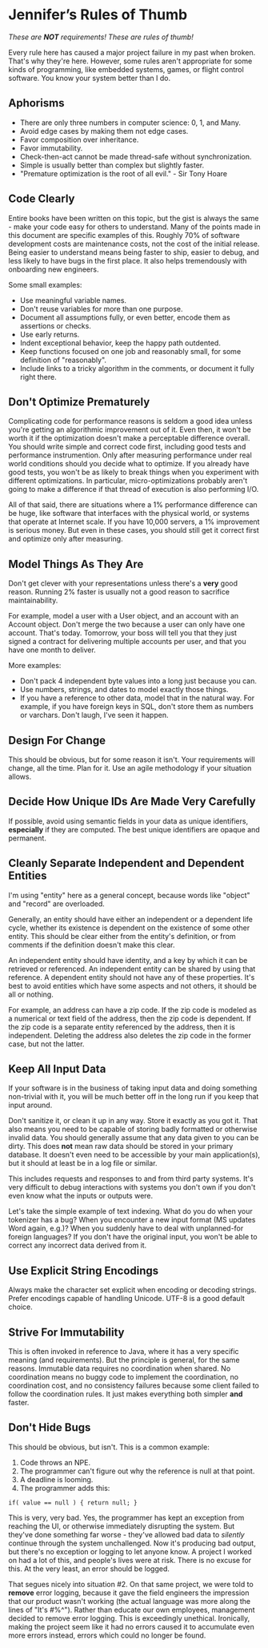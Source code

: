 # Jennifer’s Rules of Thumb
_These are **NOT** requirements! These are rules of thumb!_

Every rule here has caused a major project failure in my past when
broken. That's why they're here. However, some rules aren't
appropriate for some kinds of programming, like embedded systems,
games, or flight control software. You know your system better than I
do.

## Aphorisms

* There are only three numbers in computer science: 0, 1, and Many.
* Avoid edge cases by making them not edge cases.
* Favor composition over inheritance.
* Favor immutability.
* Check-then-act cannot be made thread-safe without synchronization.
* Simple is usually better than complex but slightly faster.
* "Premature optimization is the root of all evil." - Sir Tony Hoare

## Code Clearly

Entire books have been written on this topic, but the gist is always
the same - make your code easy for others to understand. Many of the
points made in this document are specific examples of this. Roughly
70% of software development costs are maintenance costs, not the cost
of the initial release. Being easier to understand means being faster
to ship, easier to debug, and less likely to have bugs in the first
place. It also helps tremendously with onboarding new engineers.

Some small examples:

* Use meaningful variable names.
* Don't reuse variables for more than one purpose.
* Document all assumptions fully, or even better, encode them as
  assertions or checks.
* Use early returns.
* Indent exceptional behavior, keep the happy path outdented.
* Keep functions focused on one job and reasonably small, for some
  definition of "reasonably".
* Include links to a tricky algorithm in the comments, or document it
  fully right there.

## Don't Optimize Prematurely

Complicating code for performance reasons is seldom a good idea unless
you're getting an algorithmic improvement out of it. Even then, it
won't be worth it if the optimization doesn't make a perceptable
difference overall. You should write simple and correct code first,
including good tests and performance instrumention. Only after
measuring performance under real world conditions should you decide
what to optimize. If you already have good tests, you won't be as
likely to break things when you experiment with different
optimizations. In particular, micro-optimizations probably aren't
going to make a difference if that thread of execution is also
performing I/O.

All of that said, there are situations where a 1% performance
difference can be huge, like software that interfaces with the
physical world, or systems that operate at Internet scale. If you have
10,000 servers, a 1% improvement is serious money. But even in these
cases, you should still get it correct first and optimize only after
measuring.

## Model Things As They Are

Don't get clever with your representations unless there's a **very**
good reason. Running 2% faster is usually not a good reason to
sacrifice maintainability.

For example, model a user with a User object, and an account with an
Account object. Don't merge the two because a user can only have one
account. That's today. Tomorrow, your boss will tell you that they
just signed a contract for delivering multiple accounts per user, and
that you have one month to deliver.

More examples:
* Don't pack 4 independent byte values into a long just because you
  can.
* Use numbers, strings, and dates to model exactly those things.
* If you have a reference to other data, model that in the natural
  way. For example, if you have foreign keys in SQL, don't store them
  as numbers or varchars. Don't laugh, I've seen it happen.

## Design For Change

This should be obvious, but for some reason it isn't. Your
requirements will change, all the time. Plan for it. Use an agile
methodology if your situation allows.

## Decide How Unique IDs Are Made Very Carefully

If possible, avoid using semantic fields in your data as unique
identifiers, **especially** if they are computed. The best unique
identifiers are opaque and permanent.

## Cleanly Separate Independent and Dependent Entities

I'm using "entity" here as a general concept, because words like
"object" and "record" are overloaded.

Generally, an entity should have either an independent or a dependent
life cycle, whether its existence is dependent on the existence of
some other entity. This should be clear either from the entity's
definition, or from comments if the definition doesn't make this
clear.

An independent entity should have identity, and a key by which it can
be retrieved or referenced. An independent entity can be shared by
using that reference. A dependent entity should not have any of these
properties. It's best to avoid entities which have some aspects and
not others, it should be all or nothing.

For example, an address can have a zip code. If the zip code is
modeled as a numerical or text field of the address, then the zip code
is dependent. If the zip code is a separate entity referenced by the
address, then it is independent. Deleting the address also deletes the
zip code in the former case, but not the latter.

## Keep All Input Data

If your software is in the business of taking input data and doing
something non-trivial with it, you will be much better off in the long
run if you keep that input around.

Don't sanitize it, or clean it up in any way. Store it exactly as you
got it. That also means you need to be capable of storing badly
formatted or otherwise invalid data. You should generally assume that
any data given to you can be dirty. This does **not** mean raw data
should be stored in your primary database. It doesn't even need to be
accessible by your main application(s), but it should at least be in a
log file or similar.

This includes requests and responses to and from third party systems.
It's very difficult to debug interactions with systems you don't own
if you don't even know what the inputs or outputs were.

Let's take the simple example of text indexing. What do you do when
your tokenizer has a bug? When you encounter a new input format (MS
updates Word again, e.g.)? When you suddenly have to deal with
unplanned-for foreign languages? If you don't have the original input,
you won't be able to correct any incorrect data derived from it.

## Use Explicit String Encodings

Always make the character set explicit when encoding or decoding
strings. Prefer encodings capable of handling Unicode. UTF-8 is a good
default choice.

## Strive For Immutability

This is often invoked in reference to Java, where it has a very
specific meaning (and requirements). But the principle is general, for
the same reasons. Immutable data requires no coordination when shared.
No coordination means no buggy code to implement the coordination, no
coordination cost, and no consistency failures because some client
failed to follow the coordination rules. It just makes everything both
simpler **and** faster.

## Don't Hide Bugs

This should be obvious, but isn't. This is a common example:
1. Code throws an NPE.
1. The programmer can't figure out why the reference is null at that point.
1. A deadline is looming.
1. The programmer adds this:
```
if( value == null ) { return null; }
```

This is very, very bad. Yes, the programmer has kept an exception from
reaching the UI, or otherwise immediately disrupting the system. But
they've done something far worse - they've allowed bad data to
_silently_ continue through the system unchallenged. Now it's
producing bad output, but there's no exception or logging to let
anyone know. A project I worked on had a lot of this, and people's
lives were at risk. There is no excuse for this. At the very least, an
error should be logged.

That segues nicely into situation #2. On that same project, we were
told to **remove** error logging, because it gave the field engineers
the impression that our product wasn't working (the actual language
was more along the lines of "It's #%^"). Rather than educate our own
employees, management decided to remove error logging. This is
exceedingly unethical. Ironically, making the project seem like it had
no errors caused it to accumulate even more errors instead, errors
which could no longer be found.
